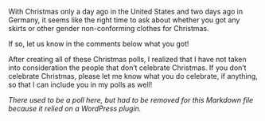 With Christmas only a day ago in the United States and two days ago in Germany, it seems like the right time to ask about whether you got any skirts or other gender non-conforming clothes for Christmas.

If so, let us know in the comments below what you got!

After creating all of these Christmas polls, I realized that I have not taken into consideration the people that don’t celebrate Christmas. If you don’t celebrate Christmas, please let me know what you do celebrate, if anything, so that I can include you in my polls as well!

*There used to be a poll here, but had to be removed for this Markdown file because it relied on a WordPress plugin.*